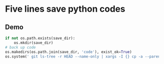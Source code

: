 # Five lines save python codes

## Demo
```python
if not os.path.exists(save_dir):
    os.mkdir(save_dir)
# back up code
os.makedirs(os.path.join(save_dir, 'code'), exist_ok=True)
os.system(' git ls-tree -r HEAD --name-only | xargs -I {} cp -a --parents {} ' + save_dir+"/code/")
```
